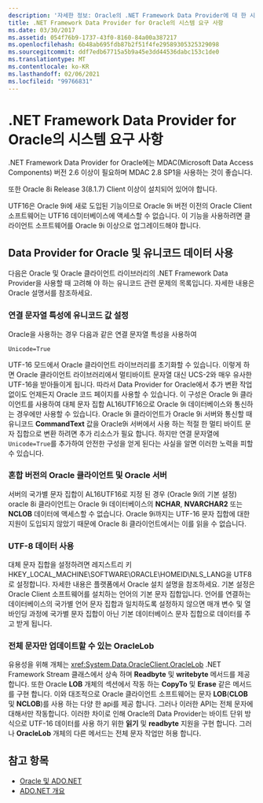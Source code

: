 ```yaml
---
description: '자세한 정보: Oracle의 .NET Framework Data Provider에 대 한 시스템 요구 사항'
title: .NET Framework Data Provider for Oracle의 시스템 요구 사항
ms.date: 03/30/2017
ms.assetid: 054f76b9-1737-43f0-8160-84a00a387217
ms.openlocfilehash: 6b48ab695fdb87b2f51f4fe29589305325329098
ms.sourcegitcommit: ddf7edb67715a5b9a45e3dd44536dabc153c1de0
ms.translationtype: MT
ms.contentlocale: ko-KR
ms.lasthandoff: 02/06/2021
ms.locfileid: "99766831"
---
```

# <a name="system-requirements-for-the-net-framework-data-provider-for-oracle"></a>.NET Framework Data Provider for Oracle의 시스템 요구 사항

.NET Framework Data Provider for Oracle에는 MDAC(Microsoft Data Access Components) 버전 2.6 이상이 필요하며 MDAC 2.8 SP1을 사용하는 것이 좋습니다.  
  
 또한 Oracle 8i Release 3(8.1.7) Client 이상이 설치되어 있어야 합니다.  
  
 UTF16은 Oracle 9i에 새로 도입된 기능이므로 Oracle 9i 버전 이전의 Oracle Client 소프트웨어는 UTF16 데이터베이스에 액세스할 수 없습니다. 이 기능을 사용하려면 클라이언트 소프트웨어를 Oracle 9i 이상으로 업그레이드해야 합니다.  
  
## <a name="working-with-the-data-provider-for-oracle-and-unicode-data"></a>Data Provider for Oracle 및 유니코드 데이터 사용  

다음은 Oracle 및 Oracle 클라이언트 라이브러리의 .NET Framework Data Provider을 사용할 때 고려해 야 하는 유니코드 관련 문제의 목록입니다. 자세한 내용은 Oracle 설명서를 참조하세요.  
  
### <a name="setting-the-unicode-value-in-a-connection-string-attribute"></a>연결 문자열 특성에 유니코드 값 설정  

Oracle을 사용하는 경우 다음과 같은 연결 문자열 특성을 사용하여  
  
`Unicode=True`
  
UTF-16 모드에서 Oracle 클라이언트 라이브러리를 초기화할 수 있습니다. 이렇게 하면 Oracle 클라이언트 라이브러리에서 멀티바이트 문자열 대신 UCS-2와 매우 유사한 UTF-16을 받아들이게 됩니다. 따라서 Data Provider for Oracle에서 추가 변환 작업 없이도 언제든지 Oracle 코드 페이지를 사용할 수 있습니다. 이 구성은 Oracle 9i 클라이언트를 사용하여 대체 문자 집합 AL16UTF16으로 Oracle 9i 데이터베이스와 통신하는 경우에만 사용할 수 있습니다. Oracle 9i 클라이언트가 Oracle 9i 서버와 통신할 때 유니코드 **CommandText** 값을 Oracle9i 서버에서 사용 하는 적절 한 멀티 바이트 문자 집합으로 변환 하려면 추가 리소스가 필요 합니다. 하지만 연결 문자열에 `Unicode=True`를 추가하여 안전한 구성을 얻게 된다는 사실을 알면 이러한 노력을 피할 수 있습니다.  
  
### <a name="mixing-versions-of-oracle-client-and-oracle-server"></a>혼합 버전의 Oracle 클라이언트 및 Oracle 서버  

서버의 국가별 문자 집합이 AL16UTF16로 지정 된 경우 (Oracle 9i의 기본 설정) oracle 8i 클라이언트는 Oracle 9i 데이터베이스의 **NCHAR**, **NVARCHAR2** 또는 **NCLOB** 데이터에 액세스할 수 없습니다. Oracle 9i까지는 UTF-16 문자 집합에 대한 지원이 도입되지 않았기 때문에 Oracle 8i 클라이언트에서는 이를 읽을 수 없습니다.  
  
### <a name="working-with-utf-8-data"></a>UTF-8 데이터 사용  

대체 문자 집합을 설정하려면 레지스트리 키 HKEY_LOCAL_MACHINE\SOFTWARE\ORACLE\HOMEID\NLS_LANG을 UTF8로 설정합니다. 자세한 내용은 플랫폼에서 Oracle 설치 설명을 참조하세요. 기본 설정은 Oracle Client 소프트웨어를 설치하는 언어의 기본 문자 집합입니다. 언어를 연결하는 데이터베이스의 국가별 언어 문자 집합과 일치하도록 설정하지 않으면 매개 변수 및 열 바인딩 과정에 국가별 문자 집합이 아닌 기본 데이터베이스 문자 집합으로 데이터를 주고 받게 됩니다.  
  
### <a name="oraclelob-can-only-update-full-characters"></a>전체 문자만 업데이트할 수 있는 OracleLob  

유용성을 위해 개체는 <xref:System.Data.OracleClient.OracleLob> .NET Framework Stream 클래스에서 상속 하며 **Readbyte** 및 **writebyte** 메서드를 제공 합니다. 또한 Oracle **LOB** 개체의 섹션에서 작동 하는 **CopyTo** 및 **Erase** 같은 메서드를 구현 합니다. 이와 대조적으로 Oracle 클라이언트 소프트웨어는 문자 **LOB**(**CLOB** 및 **NCLOB**)를 사용 하는 다양 한 api를 제공 합니다. 그러나 이러한 API는 전체 문자에 대해서만 작동합니다. 이러한 차이로 인해 Oracle의 Data Provider는 바이트 단위 방식으로 UTF-16 데이터를 사용 하기 위한 **읽기** 및 **readbyte** 지원을 구현 합니다. 그러나 **OracleLob** 개체의 다른 메서드는 전체 문자 작업만 허용 합니다.  
  
## <a name="see-also"></a>참고 항목

- [Oracle 및 ADO.NET](oracle-and-adonet.md)
- [ADO.NET 개요](ado-net-overview.md)
